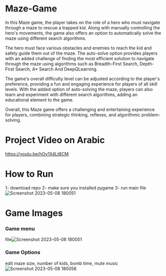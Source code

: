 # Maze-Game
In this Maze game, the player takes on the role of a hero who must navigate through a maze to rescue a trapped kid. Along with manually controlling the hero's movements, the game also offers an option to automatically solve the maze using different search algorithms.

The hero must face various obstacles and enemies to reach the kid and safely guide them out of the maze. The auto-solve option provides players with an added challenge of finding the most efficient solution to navigate through the maze using algorithms such as Breadth-First Search, Depth-First Search, A* Search And DeepQLearning.

The game's overall difficulty level can be adjusted according to the player's preference, providing a fun and engaging experience for players of all skill levels. With the added option of auto-solving the maze, players can also learn and experiment with different search algorithms, adding an educational element to the game.

Overall, this Maze game offers a challenging and entertaining experience for players, combining strategic thinking, reflexes, and algorithmic problem-solving.

# Project Video on Arabic
https://youtu.be/hOv1X4Lt8CM

# How to Run
1- download repo
2- make sure you installed pygame
3- run main 
file![Screenshot 2023-05-08 180051](https://user-images.githubusercontent.com/72309324/236859607-24ceb763-7e74-4e62-bb9f-144cc84270ee.png)



# Game Images

### Game menu
file![Screenshot 2023-05-08 180051](https://user-images.githubusercontent.com/72309324/236859607-24ceb763-7e74-4e62-bb9f-144cc84270ee.png)

### Game Options
edit maze size, number of kids, bomb time, mute music
![Screenshot 2023-05-08 180056](https://user-images.githubusercontent.com/72309324/236859935-69b96dc3-dc4e-4c6d-9237-8984ea9adc29.png)
